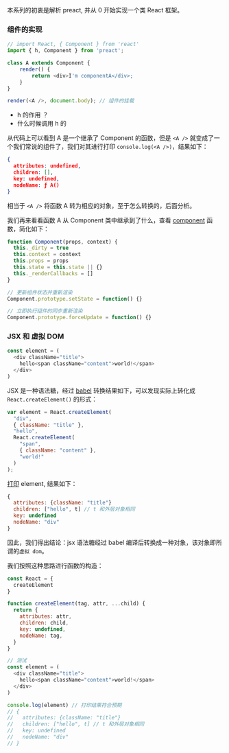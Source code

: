 本系列的初衷是解析 preact, 并从 0 开始实现一个类 React 框架。

### 组件的实现

```js
// import React, { Component } from 'react'
import { h, Component } from 'preact';

class A extends Component {
	render() {
		return <div>I'm componentA</div>;
	}
}

render(<A />, document.body); // 组件的挂载
```

* h 的作用 ？
* 什么时候调用 h 的

从代码上可以看到 A 是一个继承了 Component 的函数，但是 `<A />` 就变成了一个我们常说的组件了，我们对其进行打印 `console.log(<A />)`，结果如下：

```json
{
  attributes: undefined,
  children: [],
  key: undefined,
  nodeName: ƒ A()
}
```

相当于 `<A />` 将函数 A 转为相应的对象，至于怎么转换的，后面分析。

我们再来看看函数 A 从 Component 类中继承到了什么，查看 [component](https://github.com/developit/preact/blob/master/src/component.js) 函数，简化如下：

```js
function Component(props, context) {
  this._dirty = true
  this.context = context
  this.props = props
  this.state = this.state || {}
  this._renderCallbacks = []
}

// 更新组件状态并重新渲染
Component.prototype.setState = function() {}

// 立即执行组件的同步重新渲染
Component.prototype.forceUpdate = function() {}
```

### JSX 和 虚拟 DOM

```js
const element = (
  <div className="title">
    hello<span className="content">world!</span>
  </div>
)
```

JSX 是一种语法糖，经过 [babel](https://babeljs.io/en/repl) 转换结果如下，可以发现实际上转化成 `React.createElement()` 的形式：

```js
var element = React.createElement(
  "div",
  { className: "title" },
  "hello",
  React.createElement(
    "span",
    { className: "content" },
    "world!"
  )
);
```

[打印](https://preactjs.com/repl) element, 结果如下：

```js
{
  attributes: {className: "title"}
  children: ["hello", t] // t 和外层对象相同
  key: undefined
  nodeName: "div"
}
```

因此，我们得出结论：jsx 语法糖经过 babel 编译后转换成一种对象，该对象即所谓的`虚拟 dom`。

我们按照这种思路进行函数的构造：

```js
const React = {
  createElement
}

function createElement(tag, attr, ...child) {
  return {
    attributes: attr,
    children: child,
    key: undefined,
    nodeName: tag,
  }
}

// 测试
const element = (
  <div className="title">
    hello<span className="content">world!</span>
  </div>
)

console.log(element) // 打印结果符合预期
// {
//   attributes: {className: "title"}
//   children: ["hello", t] // t 和外层对象相同
//   key: undefined
//   nodeName: "div"
// }
```
